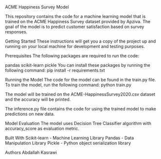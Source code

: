 ACME Happiness Survey Model

This repository contains the code for a machine learning model that is trained on the ACME Happiness Survey dataset provided by Apziva. The goal of the model is to predict customer satisfaction based on survey responses.

Getting Started
These instructions will get you a copy of the project up and running on your local machine for development and testing purposes.

Prerequisites
The following packages are required to run the code:

pandas
scikit-learn
pickle
You can install these packages by running the following command:
pip install -r requirements.txt

Running the Model
The code for the model can be found in the train.py file. To train the model, run the following command:
python train.py

The model will be trained on the ACME-HappinessSurvey2020.csv dataset and the accuracy will be printed.

The inference.py file contains the code for using the trained model to make predictions on new data.

Model Evaluation
The model uses Decision Tree Classifier algorithm with accuracy_score as evaluation metric.

Built With
Scikit-learn - Machine Learning Library
Pandas - Data Manipulation Library
Pickle - Python object serialization library

Authors
Abdallah Kasrawi 
